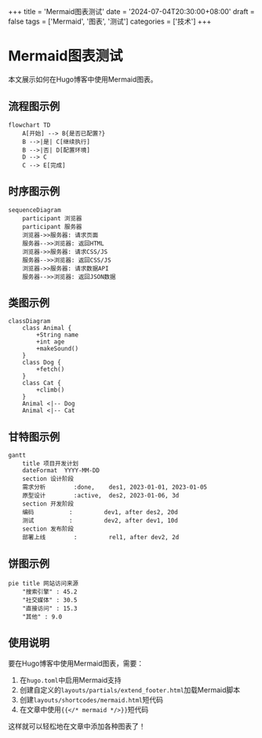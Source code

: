 +++
title = 'Mermaid图表测试'
date = '2024-07-04T20:30:00+08:00'
draft = false
tags = ['Mermaid', '图表', '测试']
categories = ['技术']
+++

# Mermaid图表测试

本文展示如何在Hugo博客中使用Mermaid图表。

## 流程图示例

```mermaid
flowchart TD
    A[开始] --> B{是否已配置?}
    B -->|是| C[继续执行]
    B -->|否| D[配置环境]
    D --> C
    C --> E[完成]
```

## 时序图示例

```mermaid
sequenceDiagram
    participant 浏览器
    participant 服务器
    浏览器->>服务器: 请求页面
    服务器-->>浏览器: 返回HTML
    浏览器->>服务器: 请求CSS/JS
    服务器-->>浏览器: 返回CSS/JS
    浏览器->>服务器: 请求数据API
    服务器-->>浏览器: 返回JSON数据
```

## 类图示例

```mermaid
classDiagram
    class Animal {
        +String name
        +int age
        +makeSound()
    }
    class Dog {
        +fetch()
    }
    class Cat {
        +climb()
    }
    Animal <|-- Dog
    Animal <|-- Cat
```

## 甘特图示例

```mermaid
gantt
    title 项目开发计划
    dateFormat  YYYY-MM-DD
    section 设计阶段
    需求分析        :done,    des1, 2023-01-01, 2023-01-05
    原型设计        :active,  des2, 2023-01-06, 3d
    section 开发阶段
    编码          :         dev1, after des2, 20d
    测试          :         dev2, after dev1, 10d
    section 发布阶段
    部署上线        :         rel1, after dev2, 2d
```

## 饼图示例

```mermaid
pie title 网站访问来源
    "搜索引擎" : 45.2
    "社交媒体" : 30.5
    "直接访问" : 15.3
    "其他" : 9.0
```

## 使用说明

要在Hugo博客中使用Mermaid图表，需要：

1. 在`hugo.toml`中启用Mermaid支持
2. 创建自定义的`layouts/partials/extend_footer.html`加载Mermaid脚本
3. 创建`layouts/shortcodes/mermaid.html`短代码
4. 在文章中使用`{{</* mermaid */>}}`短代码

这样就可以轻松地在文章中添加各种图表了！
